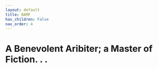 ```yaml
---
layout: default
title: BAMF
has_children: False
nav_order: 4
---
```


# A Benevolent Aribiter; a Master of Fiction. . .

